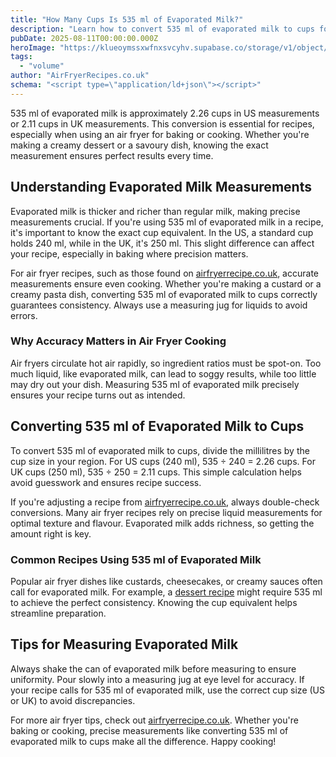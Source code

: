```yaml
---
title: "How Many Cups Is 535 ml of Evaporated Milk?"
description: "Learn how to convert 535 ml of evaporated milk to cups for perfect baking and cooking every time. Includes UK and US measurements."
pubDate: 2025-08-11T00:00:00.000Z
heroImage: "https://klueoymssxwfnxsvcyhv.supabase.co/storage/v1/object/public/md/how-many-cups-is-535-ml-of-evaporated-milk-4c95f724.webp"
tags:
  - "volume"
author: "AirFryerRecipes.co.uk"
schema: "<script type=\"application/ld+json\"></script>"
---
```


<p>535 ml of evaporated milk is approximately 2.26 cups in US measurements or 2.11 cups in UK measurements. This conversion is essential for recipes, especially when using an air fryer for baking or cooking. Whether you're making a creamy dessert or a savoury dish, knowing the exact measurement ensures perfect results every time.</p>  

<h2>Understanding Evaporated Milk Measurements</h2>  
<p>Evaporated milk is thicker and richer than regular milk, making precise measurements crucial. If you're using 535 ml of evaporated milk in a recipe, it's important to know the exact cup equivalent. In the US, a standard cup holds 240 ml, while in the UK, it's 250 ml. This slight difference can affect your recipe, especially in baking where precision matters.</p>  

<p>For air fryer recipes, such as those found on <a href=https://www.airfryerrecipe.co.uk/recipes>airfryerrecipe.co.uk</a>, accurate measurements ensure even cooking. Whether you're making a custard or a creamy pasta dish, converting 535 ml of evaporated milk to cups correctly guarantees consistency. Always use a measuring jug for liquids to avoid errors.</p>  

<h3>Why Accuracy Matters in Air Fryer Cooking</h3>  
<p>Air fryers circulate hot air rapidly, so ingredient ratios must be spot-on. Too much liquid, like evaporated milk, can lead to soggy results, while too little may dry out your dish. Measuring 535 ml of evaporated milk precisely ensures your recipe turns out as intended.</p>  

<h2>Converting 535 ml of Evaporated Milk to Cups</h2>  
<p>To convert 535 ml of evaporated milk to cups, divide the millilitres by the cup size in your region. For US cups (240 ml), 535 ÷ 240 = 2.26 cups. For UK cups (250 ml), 535 ÷ 250 = 2.11 cups. This simple calculation helps avoid guesswork and ensures recipe success.</p>  

<p>If you're adjusting a recipe from <a href=https://www.airfryerrecipe.co.uk/air-fryer-conversion-chart>airfryerrecipe.co.uk</a>, always double-check conversions. Many air fryer recipes rely on precise liquid measurements for optimal texture and flavour. Evaporated milk adds richness, so getting the amount right is key.</p>  

<h3>Common Recipes Using 535 ml of Evaporated Milk</h3>  
<p>Popular air fryer dishes like custards, cheesecakes, or creamy sauces often call for evaporated milk. For example, a <a href=https://www.airfryerrecipe.co.uk/recipe-category/dessert>dessert recipe</a> might require 535 ml to achieve the perfect consistency. Knowing the cup equivalent helps streamline preparation.</p>  

<h2>Tips for Measuring Evaporated Milk</h2>  
<p>Always shake the can of evaporated milk before measuring to ensure uniformity. Pour slowly into a measuring jug at eye level for accuracy. If your recipe calls for 535 ml of evaporated milk, use the correct cup size (US or UK) to avoid discrepancies.</p>  

<p>For more air fryer tips, check out <a href=https://www.airfryerrecipe.co.uk>airfryerrecipe.co.uk</a>. Whether you're baking or cooking, precise measurements like converting 535 ml of evaporated milk to cups make all the difference. Happy cooking!</p>